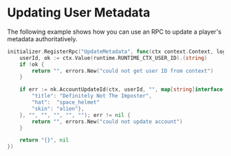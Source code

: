 # Updating User Metadata
The following example shows how you can use an RPC to update a player's metadata authoritatively.

```go
initializer.RegisterRpc("UpdateMetadata", func(ctx context.Context, logger runtime.Logger, db *sql.DB, nk runtime.NakamaModule, payload string) (string, error) {
    userId, ok := ctx.Value(runtime.RUNTIME_CTX_USER_ID).(string)
    if !ok {
        return "", errors.New("could not get user ID from context")
    }

    if err := nk.AccountUpdateId(ctx, userId, "", map[string]interface{}{
        "title": "Definitely Not The Imposter",
        "hat":  "space_helmet"
        "skin": "alien"},
    }, "", "", "", "", ""); err != nil {
        return "", errors.New("could not update account")
    }

    return "{}", nil
})
```